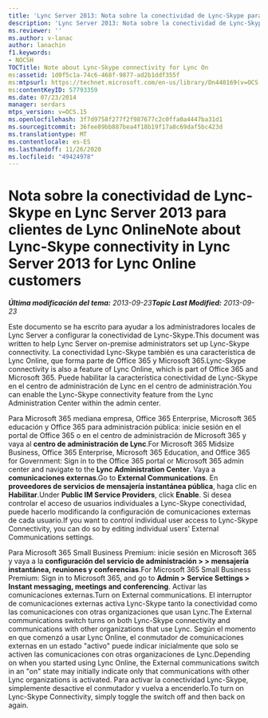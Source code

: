 ```yaml
---
title: 'Lync Server 2013: Nota sobre la conectividad de Lync-Skype para Lync en'
description: 'Lync Server 2013: Nota sobre la conectividad de Lync-Skype para Lync en.'
ms.reviewer: ''
ms.author: v-lanac
author: lanachin
f1.keywords:
- NOCSH
TOCTitle: Note about Lync-Skype connectivity for Lync On
ms:assetid: 1d0f5c1a-74c6-468f-9877-ad2b1ddf355f
ms:mtpsurl: https://technet.microsoft.com/en-us/library/Dn440169(v=OCS.15)
ms:contentKeyID: 57793359
ms.date: 07/23/2014
manager: serdars
mtps_version: v=OCS.15
ms.openlocfilehash: 3f7d9758f277f2f987677c2c0ffa0a4447ba31d1
ms.sourcegitcommit: 36fee89bb887bea4f18b19f17a8c69daf5bc423d
ms.translationtype: MT
ms.contentlocale: es-ES
ms.lasthandoff: 11/26/2020
ms.locfileid: "49424978"
---
```

# <a name="note-about-lync-skype-connectivity-in-lync-server-2013-for-lync-online-customers"></a><span data-ttu-id="3fcbe-103">Nota sobre la conectividad de Lync-Skype en Lync Server 2013 para clientes de Lync Online</span><span class="sxs-lookup"><span data-stu-id="3fcbe-103">Note about Lync-Skype connectivity in Lync Server 2013 for Lync Online customers</span></span>

<div data-xmlns="http://www.w3.org/1999/xhtml">

<div class="topic" data-xmlns="http://www.w3.org/1999/xhtml" data-msxsl="urn:schemas-microsoft-com:xslt" data-cs="https://msdn.microsoft.com/">

<div data-asp="https://msdn2.microsoft.com/asp">



</div>

<div id="mainSection">

<div id="mainBody"><span data-ttu-id="3fcbe-104">

<span> </span></span><span class="sxs-lookup"><span data-stu-id="3fcbe-104">

<span> </span></span></span>

<span data-ttu-id="3fcbe-105">_**Última modificación del tema:** 2013-09-23_</span><span class="sxs-lookup"><span data-stu-id="3fcbe-105">_**Topic Last Modified:** 2013-09-23_</span></span>

<span data-ttu-id="3fcbe-106">Este documento se ha escrito para ayudar a los administradores locales de Lync Server a configurar la conectividad de Lync-Skype.</span><span class="sxs-lookup"><span data-stu-id="3fcbe-106">This document was written to help Lync Server on-premise administrators set up Lync-Skype connectivity.</span></span>  <span data-ttu-id="3fcbe-107">La conectividad Lync-Skype también es una característica de Lync Online, que forma parte de Office 365 y Microsoft 365.</span><span class="sxs-lookup"><span data-stu-id="3fcbe-107">Lync-Skype connectivity is also a feature of Lync Online, which is part of Office 365 and Microsoft 365.</span></span> <span data-ttu-id="3fcbe-108">Puede habilitar la característica conectividad de Lync-Skype en el centro de administración de Lync en el centro de administración.</span><span class="sxs-lookup"><span data-stu-id="3fcbe-108">You can enable the Lync-Skype connectivity feature from the Lync Administration Center within the admin center.</span></span>

<span data-ttu-id="3fcbe-109">Para Microsoft 365 mediana empresa, Office 365 Enterprise, Microsoft 365 educación y Office 365 para administración pública: inicie sesión en el portal de Office 365 o en el centro de administración de Microsoft 365 y vaya al **centro de administración de Lync**.</span><span class="sxs-lookup"><span data-stu-id="3fcbe-109">For Microsoft 365 Midsize Business, Office 365 Enterprise, Microsoft 365 Education, and Office 365 for Government: Sign in to the Office 365 portal or Microsoft 365 admin center and navigate to the **Lync Administration Center**.</span></span> <span data-ttu-id="3fcbe-110">Vaya a **comunicaciones externas**.</span><span class="sxs-lookup"><span data-stu-id="3fcbe-110">Go to **External Communications**.</span></span> <span data-ttu-id="3fcbe-111">En **proveedores de servicios de mensajería instantánea pública**, haga clic en **Habilitar**.</span><span class="sxs-lookup"><span data-stu-id="3fcbe-111">Under **Public IM Service Providers**, click **Enable**.</span></span> <span data-ttu-id="3fcbe-112">Si desea controlar el acceso de usuarios individuales a Lync-Skype conectividad, puede hacerlo modificando la configuración de comunicaciones externas de cada usuario.</span><span class="sxs-lookup"><span data-stu-id="3fcbe-112">If you want to control individual user access to Lync-Skype Connectivity, you can do so by editing individual users’ External Communications settings.</span></span>

<span data-ttu-id="3fcbe-113">Para Microsoft 365 Small Business Premium: inicie sesión en Microsoft 365 y vaya a la **configuración del servicio de administración \> \> mensajería instantánea, reuniones y conferencias**.</span><span class="sxs-lookup"><span data-stu-id="3fcbe-113">For Microsoft 365 Small Business Premium: Sign in to Microsoft 365, and go to **Admin \> Service Settings \> Instant messaging, meetings and conferencing**.</span></span> <span data-ttu-id="3fcbe-114">Activar las comunicaciones externas.</span><span class="sxs-lookup"><span data-stu-id="3fcbe-114">Turn on External communications.</span></span> <span data-ttu-id="3fcbe-115">El interruptor de comunicaciones externas activa Lync-Skype tanto la conectividad como las comunicaciones con otras organizaciones que usan Lync.</span><span class="sxs-lookup"><span data-stu-id="3fcbe-115">The External communications switch turns on both Lync-Skype connectivity and communications with other organizations that use Lync.</span></span> <span data-ttu-id="3fcbe-116">Según el momento en que comenzó a usar Lync Online, el conmutador de comunicaciones externas en un estado "activo" puede indicar inicialmente que solo se activen las comunicaciones con otras organizaciones de Lync.</span><span class="sxs-lookup"><span data-stu-id="3fcbe-116">Depending on when you started using Lync Online, the External communications switch in an "on" state may initially indicate only that communications with other Lync organizations is activated.</span></span> <span data-ttu-id="3fcbe-117">Para activar la conectividad Lync-Skype, simplemente desactive el conmutador y vuelva a encenderlo.</span><span class="sxs-lookup"><span data-stu-id="3fcbe-117">To turn on Lync-Skype Connectivity, simply toggle the switch off and then back on again.</span></span>

<span data-ttu-id="3fcbe-118"></div>

<span> </span>

</div>

</div>

</span><span class="sxs-lookup"><span data-stu-id="3fcbe-118"></div>

<span> </span>

</div>

</div>

</span></span></div>

